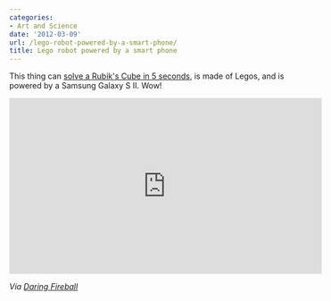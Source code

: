 ```yaml
---
categories:
- Art and Science
date: '2012-03-09'
url: /lego-robot-powered-by-a-smart-phone/
title: Lego robot powered by a smart phone
---
```


This thing can <a href="https://www.youtube.com/watch?v=_d0LfkIut2M">solve a Rubik's Cube in 5 seconds</a>, is made of Legos, and is powered by a Samsung Galaxy S II. Wow!

<div class="fluid-vids"><iframe class="alignc" width="560" height="315" src="https://www.youtube.com/embed/_d0LfkIut2M?rel=0" frameborder="0" allowfullscreen></iframe></div>

<em>Via <a href="http://daringfireball.net/linked/2012/03/02/rubiks-lego">Daring Fireball</a></em>